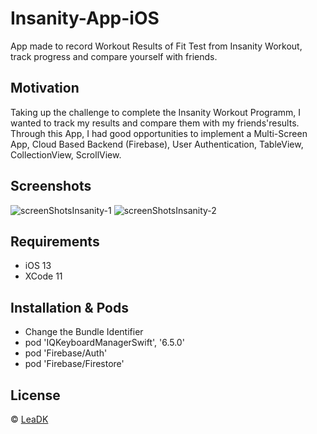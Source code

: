 # Insanity-App-iOS

App made to record Workout Results of Fit Test from Insanity Workout, track progress and compare yourself with friends.

## Motivation

Taking up the challenge to complete the Insanity Workout Programm, I wanted to track my results and compare them with my friends'results. 
Through this App, I had good opportunities to implement a Multi-Screen App, Cloud Based Backend (Firebase), User Authentication, TableView, CollectionView, ScrollView.

## Screenshots

![screenShotsInsanity-1](https://user-images.githubusercontent.com/53394008/84401538-ac129600-ac03-11ea-9144-2df4db79440c.png)
![screenShotsInsanity-2](https://user-images.githubusercontent.com/53394008/84401566-b6cd2b00-ac03-11ea-9a29-5ce0b585def0.png)

## Requirements

* iOS 13
* XCode 11

## Installation & Pods

* Change the Bundle Identifier
* pod 'IQKeyboardManagerSwift', '6.5.0'
* pod 'Firebase/Auth'
* pod 'Firebase/Firestore'


## License

© [LeaDK](https://github.com/Lea-Dukaez/)
